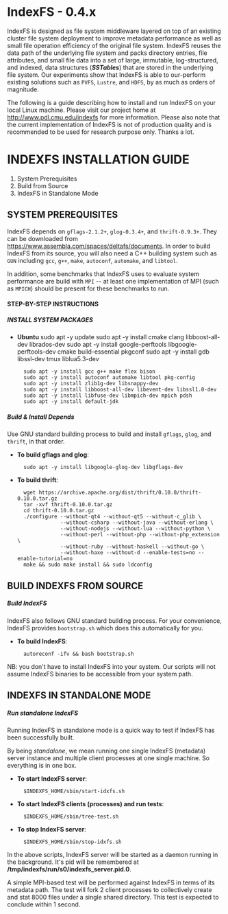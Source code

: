 IndexFS - 0.4.x
===============

IndexFS is designed as file system middleware layered on top of an
existing cluster file system deployment to improve metadata performance
as well as small file operation efficiency of the original file system.
IndexFS reuses the data path of the underlying file system and packs
directory entries, file attributes, and small file data into a set of
large, immutable, log-structured, and indexed, data structures
(**_SSTables_**) that are stored in the underlying file system. Our
experiments show that IndexFS is able to our-perform existing solutions
such as `PVFS`, `Lustre`, and `HDFS`, by as much as orders of magnitude.

The following is a guide describing how to install and run IndexFS on
your local Linux machine. Please visit our project home at
http://www.pdl.cmu.edu/indexfs for more information. Please also note that
the current implementation of IndexFS is not of production quality
and is recommended to be used for research purpose only. Thanks a lot.

INDEXFS INSTALLATION GUIDE
==========================

1. System Prerequisites
2. Build from Source
3. IndexFS in Standalone Mode

SYSTEM PREREQUISITES
--------------------

IndexFS depends on `gflags-2.1.2+`, `glog-0.3.4+`, and `thrift-0.9.3+`.
They can be downloaded from https://www.assembla.com/spaces/deltafs/documents.
In order to build IndexFS from its source, you will also need a C++
building system such as `GUN` including `gcc`, `g++`, `make`,
`autoconf`, `automake`, and `libtool`.

In addition, some benchmarks that IndexFS uses to evaluate system
performance are build with `MPI` -- at least one implementation of MPI
(such as `MPICH`) should be present for these benchmarks to run.

#### STEP-BY-STEP INSTRUCTIONS

##### INSTALL SYSTEM PACKAGES

* **Ubuntu**
        sudo apt -y update
        sudo apt -y install cmake clang libboost-all-dev librados-dev
        sudo apt -y install google-perftools libgoogle-perftools-dev cmake build-essential pkgconf
        sudo apt -y install gdb libssl-dev tmux liblua5.3-dev
        
        sudo apt -y install gcc g++ make flex bison
        sudo apt -y install autoconf automake libtool pkg-config
        sudo apt -y install zlib1g-dev libsnappy-dev
        sudo apt -y install libboost-all-dev libevent-dev libssl1.0-dev
        sudo apt -y install libfuse-dev libmpich-dev mpich pdsh
        sudo apt -y install default-jdk

##### Build & Install Depends

Use GNU standard building process to build and install `gflags`,
`glog`, and `thrift`, in that order.

* **To build gflags and glog**:

        sudo apt -y install libgoogle-glog-dev libgflags-dev
        
* **To build thrift**:

        wget https://archive.apache.org/dist/thrift/0.10.0/thrift-0.10.0.tar.gz
        tar -xvf thrift-0.10.0.tar.gz
        cd thrift-0.10.0.tar.gz
        ./configure --without-qt4 --without-qt5 --without-c_glib \
                    --without-csharp --without-java --without-erlang \
                    --without-nodejs --without-lua --without-python \
                    --without-perl --without-php --without-php_extension  \
                    --without-ruby --without-haskell --without-go \
                    --without-haxe --without-d --enable-tests=no --enable-tutorial=no
        make && sudo make install && sudo ldconfig

BUILD INDEXFS FROM SOURCE
-------------------------

##### Build IndexFS

IndexFS also follows GNU standard building process. For your
convenience, IndexFS provides `bootstrap.sh` which does this
automatically for you.

* **To build IndexFS**:
  
        autoreconf -ifv && bash bootstrap.sh

NB: you don't have to install IndexFS into your system. Our scripts
will not assume IndexFS binaries to be accessible from your system path.

INDEXFS IN STANDALONE MODE
--------------------------

##### Run standalone IndexFS

Running IndexFS in standalone mode is a quick way to test if IndexFS
has been successfully built.

By being _standalone_, we mean running one single IndexFS (metadata)
server instance and multiple client processes at one single machine.
So everything is in one box.

* **To start IndexFS server**:

        $INDEXFS_HOME/sbin/start-idxfs.sh

* **To start IndexFS clients (processes) and run tests**:

        $INDEXFS_HOME/sbin/tree-test.sh

* **To stop IndexFS server**:

        $INDEXFS_HOME/sbin/stop-idxfs.sh

In the above scripts, IndexFS server will be started as a daemon
running in the background. It's pid will be remembered at
**/tmp/indexfs/run/s0/indexfs_server.pid.0**.

A simple MPI-based test will be performed against IndexFS in terms of
its metadata path. The test will fork 2 client processes to
collectively create and stat 8000 files under a single shared
directory. This test is expected to conclude within 1 second.

